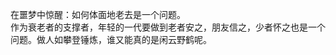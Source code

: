 <p class="has-line-data" data-line-start="2" data-line-end="4">在噩梦中惊醒：如何体面地老去是一个问题。<br>
作为衰老者的支撑者，年轻的一代要做到老者安之，朋友信之，少者怀之也是一个问题。做人如攀登锤炼，谁又能真的是闲云野鹤呢。</p>
